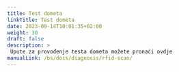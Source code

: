 ```yaml
---
title: Test dometa
linkTitle: Test dometa
date: 2023-09-14T10:01:35+02:00
weight: 30
draft: false
description: >
 Upute za provođenje testa dometa možete pronaći ovdje
manualLink: /bs/docs/diagnosis/rfid-scan/
---
```

